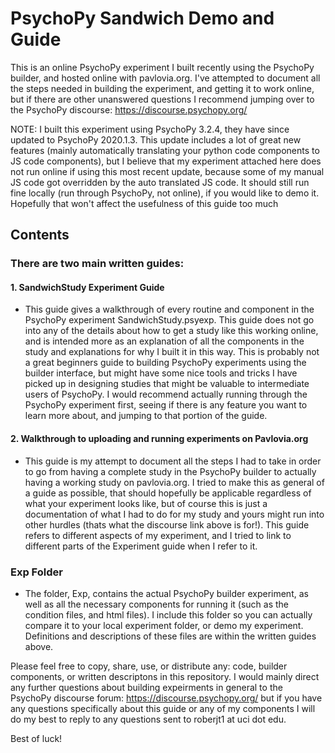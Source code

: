 # PsychoPy Sandwich Demo and Guide
This is an online PsychoPy experiment I built recently using the PsychoPy builder, and hosted online with pavlovia.org. I've attempted to document all the steps needed in building the experiment, and getting it to work online, but if there are other unanswered questions I recommend jumping over to the PsychoPy discourse: https://discourse.psychopy.org/

NOTE: I built this experiment using PsychoPy 3.2.4, they have since updated to PsychoPy 2020.1.3. This update includes a lot of great new features (mainly automatically translating your python code components to JS code components), but I believe that my experiment attached here does not run online if using this most recent update, because some of my manual JS code got overridden by the auto translated JS code. It should still run fine locally (run through PsychoPy, not online), if you would like to demo it. Hopefully that won't affect the usefulness of this guide too much

## Contents
### There are two main written guides:
#### 1. SandwichStudy Experiment Guide
- This guide gives a walkthrough of every routine and component in the PsychoPy experiment SandwichStudy.psyexp. This guide does not go into any of the details about how to get a study like this working online, and is intended more as an explanation of all the components in the study and explanations for why I built it in this way. This is probably not a great beginners guide to building PsychoPy experiments using the builder interface, but might have some nice tools and tricks I have picked up in designing studies that might be valuable to intermediate users of PsychoPy. I would recommend actually running through the PsychoPy experiment first, seeing if there is any feature you want to learn more about, and jumping to that portion of the guide.

#### 2. Walkthrough to uploading and running experiments on Pavlovia.org
- This guide is my attempt to document all the steps I had to take in order to go from having a complete study in the PsychoPy builder to actually having a working study on pavlovia.org. I tried to make this as general of a guide as possible, that should hopefully be applicable regardless of what your experiment looks like, but of course this is just a documentation of what I had to do for my study and yours might run into other hurdles (thats what the discourse link above is for!). This guide refers to different aspects of my experiment, and I tried to link to different parts of the Experiment guide when I refer to it.

### Exp Folder
- The folder, Exp, contains the actual PsychoPy builder experiment, as well as all the necessary components for running it (such as the condition files, and html files). I include this folder so you can actually compare it to your local experiment folder, or demo my experiment. Definitions and descriptions of these files are within the written guides above.


Please feel free to copy, share, use, or distribute any: code, builder components, or written descriptons in this repository.
I would mainly direct any further questions about building expeirments in general to the PsychoPy discourse forum: https://discourse.psychopy.org/
but if you have any questions specifically about this guide or any of my components I will do my best to reply to any questions sent to roberjt1 at uci dot edu.

Best of luck!
